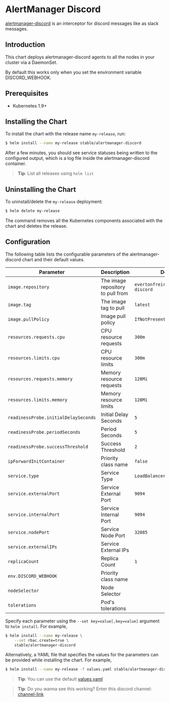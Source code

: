 # AlertManager Discord

[alertmanager-discord](https://github.com/EvertonFreire/alertmanager-discord) is an interceptor for discord messages like as slack messages.

## Introduction

This chart deploys alertmanager-discord agents to all the nodes in your cluster via a DaemonSet.

By default this works only when you set the environment variable DISCORD_WEBHOOK.

## Prerequisites

- Kubernetes 1.9+

## Installing the Chart

To install the chart with the release name `my-release`, run:

```bash
$ helm install --name my-release stable/alertmanager-discord
```

After a few minutes, you should see service statuses being written to the configured output, which is a log file inside the alertmanager-discord container.

> **Tip**: List all releases using `helm list`

## Uninstalling the Chart

To uninstall/delete the `my-release` deployment:

```bash
$ helm delete my-release
```

The command removes all the Kubernetes components associated with the chart and deletes the release.

## Configuration

The following table lists the configurable parameters of the alertmanager-discord chart and their default values.

| Parameter                           | Description                                                                                                                                                                                           | Default                             |
| ----------------------------------- | --------------------------------------------------------- | ----------------------------------- |
| `image.repository`                  | The image repository to pull from                         | `evertonfreire/alertmanager-discord`|
| `image.tag`                         | The image tag to pull                                     | `latest`                            |
| `image.pullPolicy`                  | Image pull policy                                         | `IfNotPresent`                      |
| `resources.requests.cpu`            | CPU resource requests                                     | `300m`                              |
| `resources.limits.cpu`              | CPU resource limits                                       | `300m`                              |
| `resources.requests.memory`         | Memory resource requests                                  | `128Mi`                             |
| `resources.limits.memory`           | Memory resource limits                                    | `128Mi`                             |
| `readinessProbe.initialDelaySeconds`| Initial Delay Seconds                                     | `5`                                 |
| `readinessProbe.periodSeconds`      | Period Seconds                                            | `5`                                 |
| `readinessProbe.successThreshold`   | Success Threshold                                         | `2`                                 |
| `ipForwardInitContainer`            | Priority class name                                       | `false`                             |
| `service.type`                      | Service Type                                              | `LoadBalancer`                      |
| `service.externalPort`              | Service External Port                                     | `9094`                              |
| `service.internalPort`              | Service Internal Port                                     | `9094`                              |
| `service.nodePort`                  | Service Node Port                                         | `32085`                             |
| `service.externalIPs`               | Service External IPs                                      |                                     |
| `replicaCount`                      | Replica Count                                             | `1`                                 |
| `env.DISCORD_WEBHOOK`               | Priority class name                                       |                                     |
| `nodeSelector`                      | Node Selector                                             |                                     |
| `tolerations`                       | Pod's tolerations                                         |                                     |

Specify each parameter using the `--set key=value[,key=value]` argument to `helm install`. For example,

```bash
$ helm install --name my-release \
    --set rbac.create=true \
    stable/alertmanager-discord
```

Alternatively, a YAML file that specifies the values for the parameters can be provided while installing the chart. For example,

```bash
$ helm install --name my-release -f values.yaml stable/alertmanager-discord
```

> **Tip**: You can use the default [values.yaml](values.yaml)


> **Tip**: Do you wanna see this working? Enter this discord channel: [channel-link](https://discord.gg/5bXMu3)
